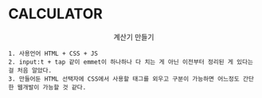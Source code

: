 # CALCULATOR

<p align="center"> 계산기 만들기 </p>

```
1. 사용언어 HTML + CSS + JS
2. input:t + tap 같이 emmet이 하나하나 다 치는 게 아닌 이전부터 정리된 게 있다는 걸 처음 알았다.
3. 만들어둔 HTML 선택자에 CSS에서 사용할 태그를 외우고 구분이 가능하면 어느정도 간단한 웹개발이 가능할 것 같다. 
```

